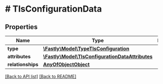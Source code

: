 # # TlsConfigurationData

## Properties

Name | Type | Description | Notes
------------ | ------------- | ------------- | -------------
**type** | [**\Fastly\Model\TypeTlsConfiguration**](TypeTlsConfiguration.md) |  | [optional]
**attributes** | [**\Fastly\Model\TlsConfigurationDataAttributes**](TlsConfigurationDataAttributes.md) |  | [optional]
**relationships** | [**AnyOfObjectObject**](AnyOfObjectObject.md) |  | [optional]

[[Back to API list]](../../README.md#endpoints) [[Back to README]](../../README.md)
